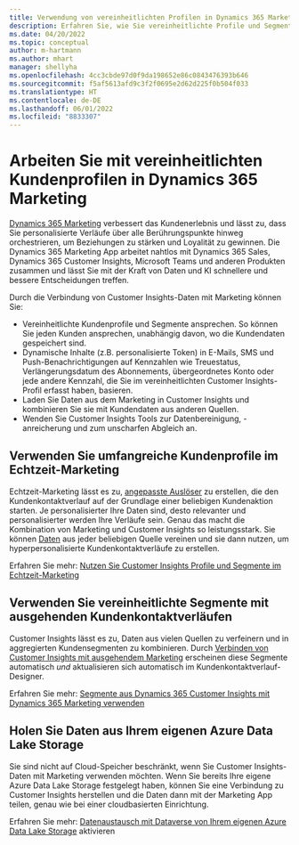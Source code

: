```yaml
---
title: Verwendung von vereinheitlichten Profilen in Dynamics 365 Marketing
description: Erfahren Sie, wie Sie vereinheitlichte Profile und Segmente in Dynamics 365 Marketing integrieren können.
ms.date: 04/20/2022
ms.topic: conceptual
author: m-hartmann
ms.author: mhart
manager: shellyha
ms.openlocfilehash: 4cc3cbde97d0f9da198652e86c0843476393b646
ms.sourcegitcommit: f5af5613afd9c3f2f0695e2d62d225f0b504f033
ms.translationtype: HT
ms.contentlocale: de-DE
ms.lasthandoff: 06/01/2022
ms.locfileid: "8833307"
---
```

# <a name="work-with-unified-customer-profiles-in-dynamics-365-marketing"></a>Arbeiten Sie mit vereinheitlichten Kundenprofilen in Dynamics 365 Marketing

[Dynamics 365 Marketing](/dynamics365/marketing/overview) verbessert das Kundenerlebnis und lässt zu, dass Sie personalisierte Verläufe über alle Berührungspunkte hinweg orchestrieren, um Beziehungen zu stärken und Loyalität zu gewinnen. Die Dynamics 365 Marketing App arbeitet nahtlos mit Dynamics 365 Sales, Dynamics 365 Customer Insights, Microsoft Teams und anderen Produkten zusammen und lässt Sie mit der Kraft von Daten und KI schnellere und bessere Entscheidungen treffen.

Durch die Verbindung von Customer Insights-Daten mit Marketing können Sie:

- Vereinheitlichte Kundenprofile und Segmente ansprechen. So können Sie jeden Kunden ansprechen, unabhängig davon, wo die Kundendaten gespeichert sind.
- Dynamische Inhalte (z.B. personalisierte Token) in E-Mails, SMS und Push-Benachrichtigungen auf Kennzahlen wie Treuestatus, Verlängerungsdatum des Abonnements, übergeordnetes Konto oder jede andere Kennzahl, die Sie im vereinheitlichten Customer Insights-Profil erfasst haben, basieren.
- Laden Sie Daten aus dem Marketing in Customer Insights und kombinieren Sie sie mit Kundendaten aus anderen Quellen.
- Wenden Sie Customer Insights Tools zur Datenbereinigung, -anreicherung und zum unscharfen Abgleich an.

## <a name="use-rich-customer-profiles-in-real-time-marketing"></a>Verwenden Sie umfangreiche Kundenprofile im Echtzeit-Marketing

Echtzeit-Marketing lässt es zu, [angepasste Auslöser](/dynamics365/marketing/real-time-marketing-custom-triggers) zu erstellen, die den Kundenkontaktverlauf auf der Grundlage einer beliebigen Kundenaktion starten. Je personalisierter Ihre Daten sind, desto relevanter und personalisierter werden Ihre Verläufe sein. Genau das macht die Kombination von Marketing und Customer Insights so leistungsstark. Sie können [Daten](data-unification.md) aus jeder beliebigen Quelle vereinen und sie dann nutzen, um hyperpersonalisierte Kundenkontaktverläufe zu erstellen.

Erfahren Sie mehr: [Nutzen Sie Customer Insights Profile und Segmente im Echtzeit-Marketing](/dynamics365/marketing/real-time-marketing-ci-profile)

## <a name="use-unified-segments-with-outbound-customer-journeys"></a>Verwenden Sie vereinheitlichte Segmente mit ausgehenden Kundenkontaktverläufen

Customer Insights lässt es zu, Daten aus vielen Quellen zu verfeinern und in aggregierten Kundensegmenten zu kombinieren. Durch [Verbinden von Customer Insights mit ausgehendem Marketing](export-dynamics365-marketing.md) erscheinen diese Segmente automatisch *und* aktualisieren sich automatisch im Kundenkontaktverlauf-Designer.

Erfahren Sie mehr: [Segmente aus Dynamics 365 Customer Insights mit Dynamics 365 Marketing verwenden](/dynamics365/marketing/customer-insights-segments)

## <a name="pull-data-from-your-own-azure-data-lake-storage"></a>Holen Sie Daten aus Ihrem eigenen Azure Data Lake Storage

Sie sind nicht auf Cloud-Speicher beschränkt, wenn Sie Customer Insights-Daten mit Marketing verwenden möchten. Wenn Sie bereits Ihre eigene Azure Data Lake Storage festgelegt haben, können Sie eine Verbindung zu Customer Insights herstellen und die Daten dann mit der Marketing App teilen, genau wie bei einer cloudbasierten Einrichtung.

Erfahren Sie mehr: [Datenaustausch mit Dataverse von Ihrem eigenen Azure Data Lake Storage](customer-insights-dataverse.md#enable-data-sharing-with-dataverse-from-your-own-azure-data-lake-storage-preview) aktivieren
